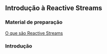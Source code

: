 ## Introdução à Reactive Streams

### Material de preparação
[O que são Reactive Streams](https://www.reactive-streams.org/)


### Introdução

